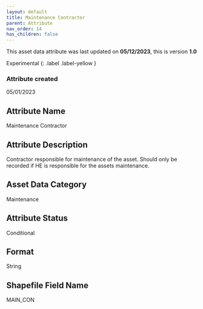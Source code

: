 ```yaml
---
layout: default
title: Maintenance Contractor
parent: Attribute
nav_order: 14
has_children: false
---
```


This asset data attribute was last updated on **05/12/2023**, this is version **1.0**

Experimental
{: .label .label-yellow }

### Attribute created
05/01/2023

## Attribute Name
Maintenance Contractor

## Attribute Description
Contractor responsible for maintenance of the asset. Should only be recorded if HE is responsible for the assets maintenance.

## Asset Data Category
Maintenance

## Attribute Status
Conditional

## Format
String

## Shapefile Field Name
MAIN_CON